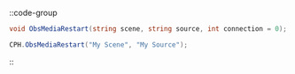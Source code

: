 ::code-group
  ```csharp [Method]
  void ObsMediaRestart(string scene, string source, int connection = 0);
  ```
  ```csharp [Example]
  CPH.ObsMediaRestart("My Scene", "My Source");
  ```
::